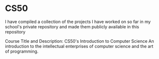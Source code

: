 # CS50

I have compiled a collection of the projects I have worked on so far in my school's private repository and made them publicly available in this repository

Course Title and Description: 
CS50's Introduction to Computer Science
An introduction to the intellectual enterprises of computer science and the art of programming.

